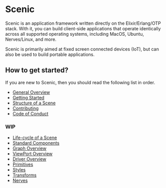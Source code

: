 # Scenic

Scenic is an application framework written directly on the Elixir/Erlang/OTP
stack. With it, you can build client-side applications that operate identically
across all supported operating systems, including MacOS, Ubuntu, Nerves/Linux,
and more.

Scenic is primarily aimed at fixed screen connected devices (IoT), but can also
be used to build portable applications.

## How to get started?

If you are new to Scenic, then you should read the following list in order.

* [General Overview](overview_general.html)
* [Getting Started](getting_started.html)
* [Structure of a Scene](scene_structure.html)
* [Contributing](contributing.html)
* [Code of Conduct](code_of_conduct.html)

### WIP

* [Life-cycle of a Scene](scene_lifecycle.html)
* [Standard Components](Scenic.Components.html)
* [Graph Overview](overview_graph.html)
* [ViewPort Overview](overview_viewport.html)
* [Driver Overview](overview_driver.html)
* [Primitives](Scenic.Primitives.html)
* [Styles](styles_overview.html)
* [Transforms](transforms_overview.html)
* [Nerves](getting_started_nerves.html)